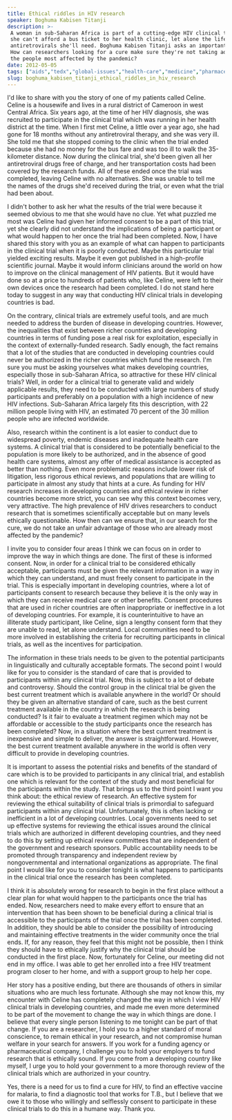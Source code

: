 ```yaml
---
title: Ethical riddles in HIV research
speaker: Boghuma Kabisen Titanji
description: >-
 A woman in sub-Saharan Africa is part of a cutting-edge HIV clinical trial -- but
 she can't afford a bus ticket to her health clinic, let alone the life-saving
 antiretrovirals she'll need. Boghuma Kabisen Titanji asks an important question:
 How can researchers looking for a cure make sure they're not taking advantage of
 the people most affected by the pandemic?
date: 2012-05-05
tags: ["aids","tedx","global-issues","health-care","medicine","pharmaceuticals","hiv"]
slug: boghuma_kabisen_titanji_ethical_riddles_in_hiv_research
---
```


I'd like to share with you the story of one of my patients called Celine. Celine is a
housewife and lives in a rural district of Cameroon in west Central Africa. Six years ago,
at the time of her HIV diagnosis, she was recruited to participate in the clinical trial
which was running in her health district at the time. When I first met Celine, a little
over a year ago, she had gone for 18 months without any antiretroviral therapy, and she
was very ill. She told me that she stopped coming to the clinic when the trial ended
because she had no money for the bus fare and was too ill to walk the 35-kilometer
distance. Now during the clinical trial, she'd been given all her antiretroviral drugs
free of charge, and her transportation costs had been covered by the research funds. All
of these ended once the trial was completed, leaving Celine with no alternatives. She was
unable to tell me the names of the drugs she'd received during the trial, or even what the
trial had been about.

I didn't bother to ask her what the results of the trial were because it seemed obvious to
me that she would have no clue. Yet what puzzled me most was Celine had given her informed
consent to be a part of this trial, yet she clearly did not understand the implications of
being a participant or what would happen to her once the trial had been completed. Now, I
have shared this story with you as an example of what can happen to participants in the
clinical trial when it is poorly conducted. Maybe this particular trial yielded exciting
results. Maybe it even got published in a high-profile scientific journal. Maybe it would
inform clinicians around the world on how to improve on the clinical management of HIV
patients. But it would have done so at a price to hundreds of patients who, like Celine,
were left to their own devices once the research had been completed. I do not stand here
today to suggest in any way that conducting HIV clinical trials in developing countries is
bad.

On the contrary, clinical trials are extremely useful tools, and are much needed to
address the burden of disease in developing countries. However, the inequalities that
exist between richer countries and developing countries in terms of funding pose a real
risk for exploitation, especially in the context of externally-funded research. Sadly
enough, the fact remains that a lot of the studies that are conducted in developing
countries could never be authorized in the richer countries which fund the research. I'm
sure you must be asking yourselves what makes developing countries, especially those in
sub-Saharan Africa, so attractive for these HIV clinical trials? Well, in order for a
clinical trial to generate valid and widely applicable results, they need to be conducted
with large numbers of study participants and preferably on a population with a high
incidence of new HIV infections. Sub-Saharan Africa largely fits this description, with 22
million people living with HIV, an estimated 70 percent of the 30 million people who are
infected worldwide.

Also, research within the continent is a lot easier to conduct due to widespread poverty,
endemic diseases and inadequate health care systems. A clinical trial that is considered
to be potentially beneficial to the population is more likely to be authorized, and in the
absence of good health care systems, almost any offer of medical assistance is accepted as
better than nothing. Even more problematic reasons include lower risk of litigation, less
rigorous ethical reviews, and populations that are willing to participate in almost any
study that hints at a cure. As funding for HIV research increases in developing countries
and ethical review in richer countries become more strict, you can see why this context
becomes very, very attractive. The high prevalence of HIV drives researchers to conduct
research that is sometimes scientifically acceptable but on many levels ethically
questionable. How then can we ensure that, in our search for the cure, we do not take an
unfair advantage of those who are already most affected by the pandemic?

I invite you to consider four areas I think we can focus on in order to improve the way in
which things are done. The first of these is informed consent. Now, in order for a clinical
trial to be considered ethically acceptable, participants must be given the relevant
information in a way in which they can understand, and must freely consent to participate
in the trial. This is especially important in developing countries, where a lot of
participants consent to research because they believe it is the only way in which they can
receive medical care or other benefits. Consent procedures that are used in richer
countries are often inappropriate or ineffective in a lot of developing countries. For
example, it is counterintuitive to have an illiterate study participant, like Celine, sign
a lengthy consent form that they are unable to read, let alone understand. Local
communities need to be more involved in establishing the criteria for recruiting
participants in clinical trials, as well as the incentives for participation.

The information in these trials needs to be given to the potential participants in
linguistically and culturally acceptable formats. The second point I would like for you to
consider is the standard of care that is provided to participants within any clinical
trial. Now, this is subject to a lot of debate and controversy. Should the control group
in the clinical trial be given the best current treatment which is available anywhere in
the world? Or should they be given an alternative standard of care, such as the best
current treatment available in the country in which the research is being conducted? Is it
fair to evaluate a treatment regimen which may not be affordable or accessible to the
study participants once the research has been completed? Now, in a situation where the
best current treatment is inexpensive and simple to deliver, the answer is
straightforward. However, the best current treatment available anywhere in the world is
often very difficult to provide in developing countries.

It is important to assess the potential risks and benefits of the standard of care which
is to be provided to participants in any clinical trial, and establish one which is
relevant for the context of the study and most beneficial for the participants within the
study. That brings us to the third point I want you think about: the ethical review of
research. An effective system for reviewing the ethical suitability of clinical trials is
primordial to safeguard participants within any clinical trial. Unfortunately, this is
often lacking or inefficient in a lot of developing countries. Local governments need to
set up effective systems for reviewing the ethical issues around the clinical trials which
are authorized in different developing countries, and they need to do this by setting up
ethical review committees that are independent of the government and research sponsors.
Public accountability needs to be promoted through transparency and independent review by
nongovernmental and international organizations as appropriate. The final point I would
like for you to consider tonight is what happens to participants in the clinical trial
once the research has been completed.

I think it is absolutely wrong for research to begin in the first place without a clear
plan for what would happen to the participants once the trial has ended. Now, researchers
need to make every effort to ensure that an intervention that has been shown to be
beneficial during a clinical trial is accessible to the participants of the trial once the
trial has been completed. In addition, they should be able to consider the possibility of
introducing and maintaining effective treatments in the wider community once the trial
ends. If, for any reason, they feel that this might not be possible, then I think they
should have to ethically justify why the clinical trial should be conducted in the first
place. Now, fortunately for Celine, our meeting did not end in my office. I was able to get
her enrolled into a free HIV treatment program closer to her home, and with a support
group to help her cope.

Her story has a positive ending, but there are thousands of others in similar situations
who are much less fortunate. Although she may not know this, my encounter with Celine has
completely changed the way in which I view HIV clinical trials in developing countries,
and made me even more determined to be part of the movement to change the way in which
things are done. I believe that every single person listening to me tonight can be part of
that change. If you are a researcher, I hold you to a higher standard of moral conscience,
to remain ethical in your research, and not compromise human welfare in your search for
answers. If you work for a funding agency or pharmaceutical company, I challenge you to
hold your employers to fund research that is ethically sound. If you come from a
developing country like myself, I urge you to hold your government to a more thorough
review of the clinical trials which are authorized in your country.

Yes, there is a need for us to find a cure for HIV, to find an effective vaccine for
malaria, to find a diagnostic tool that works for T.B., but I believe that we owe it to
those who willingly and selflessly consent to participate in these clinical trials to do
this in a humane way. Thank you.

<!--
ad_duration=3.33
comment_count=76
event="TEDxGoodenoughCollege"
external_start_time=0
intro_duration=11.82
is_subtitle_required="False"
is_talk_featured="True"
language="en"
language_swap="False"
native_language="en"
number_of_related_talks=6
number_of_speakers=1
number_of_subtitled_videos=27
number_of_tags=7
number_of_talk_download_languages=27
number_of_talk_more_resources=0
number_of_talk_recommendations=0
number_of_talks_take_actions=0
post_ad_duration=0.83
published_timestamp="2013-01-10 16:00:07"
recording_date="2012-05-05"
speaker_description="Clinical researcher"
speaker_is_published=1
speaker_name="Boghuma Kabisen Titanji"
talk_name="Ethical riddles in HIV research"
talks_tags=["aids","tedx","global-issues","health-care","medicine","pharmaceuticals","hiv"]
url_photo_speaker="https://pe.tedcdn.com/images/ted/88b034909ffa68c099c295c4dcd6fbd7ca9d4ada_254x191.jpg"
url_photo_talk="https://s3.amazonaws.com/talkstar-photos/uploads/6acce8b5-ef61-407f-821a-14cc94bf7a15/BoghumaKabisenTitanji_2012X-embed.jpg"
url_webpage="https://www.ted.com/talks/boghuma_kabisen_titanji_ethical_riddles_in_hiv_research"
video_type_name="TEDx Talk"
-->